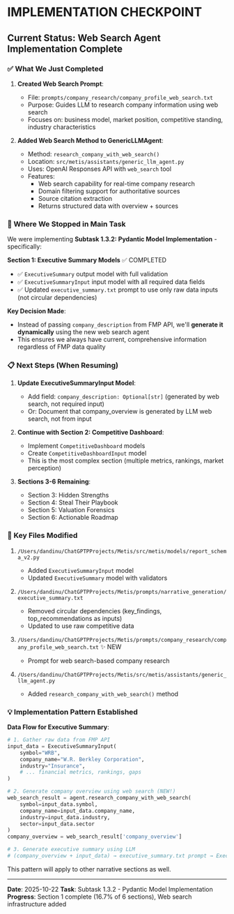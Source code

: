 # IMPLEMENTATION CHECKPOINT

## Current Status: Web Search Agent Implementation Complete

### ✅ What We Just Completed

1. **Created Web Search Prompt**:
   - File: `prompts/company_research/company_profile_web_search.txt`
   - Purpose: Guides LLM to research company information using web search
   - Focuses on: business model, market position, competitive standing, industry characteristics

2. **Added Web Search Method to GenericLLMAgent**:
   - Method: `research_company_with_web_search()`
   - Location: `src/metis/assistants/generic_llm_agent.py`
   - Uses: OpenAI Responses API with `web_search` tool
   - Features:
     * Web search capability for real-time company research
     * Domain filtering support for authoritative sources
     * Source citation extraction
     * Returns structured data with overview + sources

### 🎯 Where We Stopped in Main Task

We were implementing **Subtask 1.3.2: Pydantic Model Implementation** - specifically:

**Section 1: Executive Summary Models** ✅ COMPLETED
- ✅ `ExecutiveSummary` output model with full validation
- ✅ `ExecutiveSummaryInput` input model with all required data fields
- ✅ Updated `executive_summary.txt` prompt to use only raw data inputs (not circular dependencies)

**Key Decision Made**:
- Instead of passing `company_description` from FMP API, we'll **generate it dynamically** using the new web search agent
- This ensures we always have current, comprehensive information regardless of FMP data quality

### 📋 Next Steps (When Resuming)

1. **Update ExecutiveSummaryInput Model**:
   - Add field: `company_description: Optional[str]` (generated by web search, not required input)
   - Or: Document that company_overview is generated by LLM web search, not from input

2. **Continue with Section 2: Competitive Dashboard**:
   - Implement `CompetitiveDashboard` models
   - Create `CompetitiveDashboardInput` model
   - This is the most complex section (multiple metrics, rankings, market perception)

3. **Sections 3-6 Remaining**:
   - Section 3: Hidden Strengths
   - Section 4: Steal Their Playbook
   - Section 5: Valuation Forensics
   - Section 6: Actionable Roadmap

### 🔑 Key Files Modified

1. `/Users/dandinu/ChatGPTPProjects/Metis/src/metis/models/report_schema_v2.py`
   - Added `ExecutiveSummaryInput` model
   - Updated `ExecutiveSummary` model with validators

2. `/Users/dandinu/ChatGPTPProjects/Metis/prompts/narrative_generation/executive_summary.txt`
   - Removed circular dependencies (key_findings, top_recommendations as inputs)
   - Updated to use raw competitive data

3. `/Users/dandinu/ChatGPTPProjects/Metis/prompts/company_research/company_profile_web_search.txt` ✨ NEW
   - Prompt for web search-based company research

4. `/Users/dandinu/ChatGPTPProjects/Metis/src/metis/assistants/generic_llm_agent.py`
   - Added `research_company_with_web_search()` method

### 💡 Implementation Pattern Established

**Data Flow for Executive Summary**:
```python
# 1. Gather raw data from FMP API
input_data = ExecutiveSummaryInput(
    symbol="WRB",
    company_name="W.R. Berkley Corporation",
    industry="Insurance",
    # ... financial metrics, rankings, gaps
)

# 2. Generate company overview using web search (NEW!)
web_search_result = agent.research_company_with_web_search(
    symbol=input_data.symbol,
    company_name=input_data.company_name,
    industry=input_data.industry,
    sector=input_data.sector
)
company_overview = web_search_result['company_overview']

# 3. Generate executive summary using LLM
# (company_overview + input_data) → executive_summary.txt prompt → ExecutiveSummary output
```

This pattern will apply to other narrative sections as well.

---

**Date**: 2025-10-22
**Task**: Subtask 1.3.2 - Pydantic Model Implementation
**Progress**: Section 1 complete (16.7% of 6 sections), Web search infrastructure added
